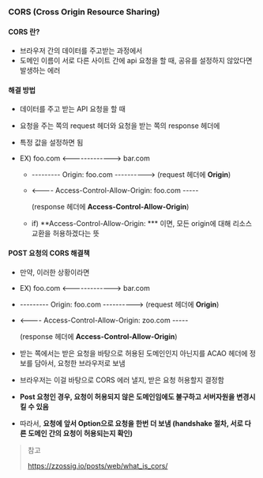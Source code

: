### CORS (Cross Origin Resource Sharing)



#### CORS 란?

- 브라우저 간의 데이터를 주고받는 과정에서
- 도메인 이름이 서로 다른 사이트 간에 api 요청을 할 때, 공유를 설정하지 않았다면 발생하는 에러



#### 해결 방법

- 데이터를 주고 받는 API 요청을 할 때

- 요청을 주는 쪽의 request 헤더와 요청을 받는 쪽의 response 헤더에

- 특정 값을 설정하면 됨

- EX) foo.com <-------------> bar.com

  - --------- Origin: foo.com ----------> (request 헤더에 **Origin**)

  - <---- Access-Control-Allow-Origin: foo.com -----

     (response 헤더에 **Access-Control-Allow-Origin**)

  - if) **Access-Control-Allow-Origin: *** 이면, 모든 origin에 대해 리소스 교환을 허용하겠다는 뜻



#### POST 요청의 CORS 해결책

- 만약, 이러한 상황이라면

- EX) foo.com <-------------> bar.com

- --------- Origin: foo.com ----------> (request 헤더에 **Origin**)

- <---- Access-Control-Allow-Origin: zoo.com ----- 

  (response 헤더에 **Access-Control-Allow-Origin**)

- 받는 쪽에서는 받은 요청을 바탕으로 허용된 도메인인지 아닌지를 ACAO 헤더에 정보를 담아서, 요청한 브라우저로 보냄

- 브라우저는 이걸 바탕으로 CORS 에러 낼지, 받은 요청 허용할지 결정함

- **Post 요청인 경우, 요청이 허용되지 않은 도메인임에도 불구하고 서버자원을 변경시킬 수 있음**

- 따라서, **요청에 앞서 Option으로 요청을 한번 더 보냄 (handshake 절차, 서로 다른 도메인 간의 요청이 허용되는지 확인)**





> 참고
>
> https://zzossig.io/posts/web/what_is_cors/